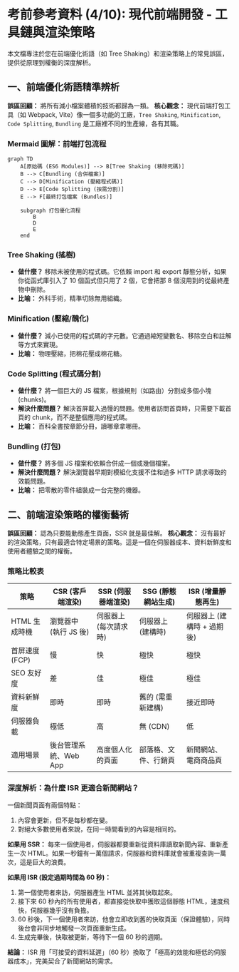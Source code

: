 # 考前參考資料 (4/10): 現代前端開發 - 工具鏈與渲染策略

本文檔專注於您在前端優化術語（如 Tree Shaking）和渲染策略上的常見誤區，提供從原理到權衡的深度解析。

## 一、前端優化術語精準辨析

**誤區回顧：** 將所有減小檔案體積的技術都歸為一類。
**核心觀念：** 現代前端打包工具（如 Webpack, Vite）像一個多功能的工廠，`Tree Shaking`, `Minification`, `Code Splitting`, `Bundling` 是工廠裡不同的生產線，各有其職。

### Mermaid 圖解：前端打包流程

```mermaid
graph TD
    A[原始碼 (ES6 Modules)] --> B[Tree Shaking (移除死碼)]
    B --> C[Bundling (合併檔案)]
    C --> D[Minification (壓縮程式碼)]
    D --> E[Code Splitting (按需分割)]
    E --> F[最終打包檔案 (Bundles)]

    subgraph 打包優化流程
        B
        D
        E
    end
```

### Tree Shaking (搖樹)

- **做什麼？** 移除未被使用的程式碼。它依賴 import 和 export 靜態分析，如果你從函式庫引入了 10 個函式但只用了 2 個，它會把那 8 個沒用到的從最終產物中刪除。
- **比喻：** 外科手術，精準切除無用組織。

### Minification (壓縮/醜化)

- **做什麼？** 減小已使用的程式碼的字元數。它通過縮短變數名、移除空白和註解等方式來實現。
- **比喻：** 物理壓縮，把棉花壓成棉花糖。

### Code Splitting (程式碼分割)

- **做什麼？** 將一個巨大的 JS 檔案，根據規則（如路由）分割成多個小塊 (chunks)。
- **解決什麼問題？** 解決首屏載入過慢的問題。使用者訪問首頁時，只需要下載首頁的 chunk，而不是整個應用的程式碼。
- **比喻：** 百科全書按章節分冊，讀哪章拿哪冊。

### Bundling (打包)

- **做什麼？** 將多個 JS 檔案和依賴合併成一個或幾個檔案。
- **解決什麼問題？** 解決瀏覽器早期對模組化支援不佳和過多 HTTP 請求導致的效能問題。
- **比喻：** 把零散的零件組裝成一台完整的機器。

## 二、前端渲染策略的權衡藝術

**誤區回顧：** 認為只要能動態產生頁面，SSR 就是最佳解。
**核心觀念：** 沒有最好的渲染策略，只有最適合特定場景的策略。這是一個在伺服器成本、資料新鮮度和使用者體驗之間的權衡。

### 策略比較表

| 策略           | CSR (客戶端渲染)      | SSR (伺服器端渲染)    | SSG (靜態網站生成)   | ISR (增量靜態再生)         |
| -------------- | --------------------- | --------------------- | -------------------- | -------------------------- |
| HTML 生成時機  | 瀏覽器中 (執行 JS 後) | 伺服器上 (每次請求時) | 伺服器上 (建構時)    | 伺服器上 (建構時 + 過期後) |
| 首屏速度 (FCP) | 慢                    | 快                    | 極快                 | 極快                       |
| SEO 友好度     | 差                    | 佳                    | 極佳                 | 極佳                       |
| 資料新鮮度     | 即時                  | 即時                  | 舊的 (需重新建構)    | 接近即時                   |
| 伺服器負載     | 極低                  | 高                    | 無 (CDN)             | 低                         |
| 適用場景       | 後台管理系統、Web App | 高度個人化的頁面      | 部落格、文件、行銷頁 | 新聞網站、電商商品頁       |

### 深度解析：為什麼 ISR 更適合新聞網站？

一個新聞頁面有兩個特點：

1. 內容會更新，但不是每秒都在變。
2. 對絕大多數使用者來說，在同一時間看到的內容是相同的。

**如果用 SSR：** 每來一個使用者，伺服器都要重新從資料庫讀取新聞內容、重新產生一次 HTML。如果一秒鐘有一萬個請求，伺服器和資料庫就會被重複查詢一萬次，這是巨大的浪費。

**如果用 ISR (設定過期時間為 60 秒)：**

1. 第一個使用者來訪，伺服器產生 HTML 並將其快取起來。
2. 接下來 60 秒內的所有使用者，都直接從快取中獲取這個靜態 HTML，速度飛快，伺服器幾乎沒有負擔。
3. 60 秒後，下一個使用者來訪，他會立即收到舊的快取頁面（保證體驗），同時後台會非同步地觸發一次頁面重新生成。
4. 生成完畢後，快取被更新，等待下一個 60 秒的週期。

**結論：** ISR 用「可接受的資料延遲」（60 秒）換取了「極高的效能和極低的伺服器成本」，完美契合了新聞網站的需求。
